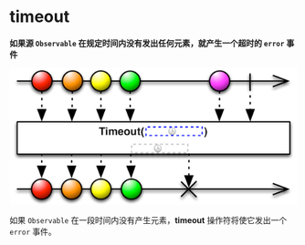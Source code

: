 # timeout

**如果源 `Observable` 在规定时间内没有发出任何元素，就产生一个超时的 `error` 事件**

![](../.gitbook/assets/timeout.png)

如果 `Observable` 在一段时间内没有产生元素，**timeout** 操作符将使它发出一个 `error` 事件。

